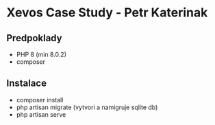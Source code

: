 # Xevos Case Study - Petr Katerinak

## Predpoklady

 - PHP 8 (min 8.0.2)
 - composer

## Instalace

 - composer install
 - php artisan migrate (vytvori a namigruje sqlite db)
 - php artisan serve
